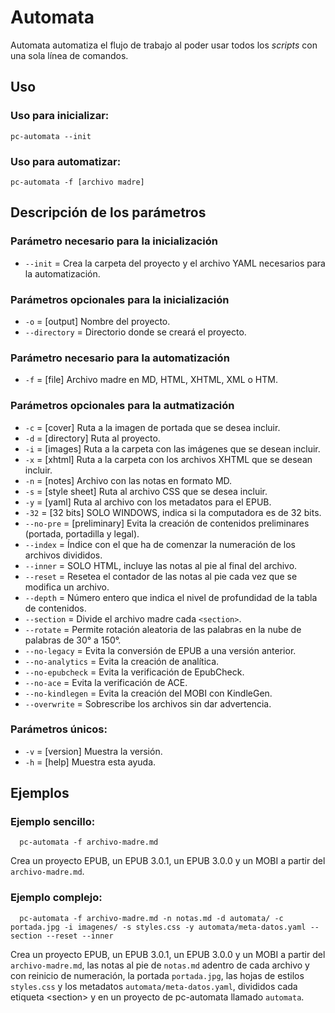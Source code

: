 # Automata

Automata automatiza el flujo de trabajo al poder usar todos los *scripts*
con una sola línea de comandos.

## Uso

### Uso para inicializar:

  ```
  pc-automata --init
  ```
  
### Uso para automatizar:

  ```
  pc-automata -f [archivo madre]
  ```
  
## Descripción de los parámetros

### Parámetro necesario para la inicialización

* `--init` = Crea la carpeta del proyecto y el archivo YAML necesarios para la automatización.

### Parámetros opcionales para la inicialización

* `-o` = [output] Nombre del proyecto.
* `--directory` = Directorio donde se creará el proyecto.
  
### Parámetro necesario para la automatización

* `-f` = [file] Archivo madre en MD, HTML, XHTML, XML o HTM.
  
### Parámetros opcionales para la autmatización

* `-c` = [cover] Ruta a la imagen de portada que se desea incluir.
* `-d` = [directory] Ruta al proyecto.
* `-i` = [images] Ruta a la carpeta con las imágenes que se desean incluir.
* `-x` = [xhtml] Ruta a la carpeta con los archivos XHTML que se desean incluir.
* `-n` = [notes] Archivo con las notas en formato MD.
* `-s` = [style sheet] Ruta al archivo CSS que se desea incluir.
* `-y` = [yaml] Ruta al archivo con los metadatos para el EPUB.
* `-32` = [32 bits] SOLO WINDOWS, indica si la computadora es de 32 bits.
* `--no-pre` = [preliminary] Evita la creación de contenidos preliminares (portada, portadilla y legal).
* `--index` = Índice con el que ha de comenzar la numeración de los archivos divididos.
* `--inner` = SOLO HTML, incluye las notas al pie al final del archivo.
* `--reset` =  Resetea el contador de las notas al pie cada vez que se modifica un archivo.
* `--depth` = Número entero que indica el nivel de profundidad de la tabla de contenidos.
* `--section` = Divide el archivo madre cada `<section>`.
* `--rotate` = Permite rotación aleatoria de las palabras en la nube de palabras de 30° a 150°.
* `--no-legacy` = Evita la conversión de EPUB a una versión anterior.
* `--no-analytics` = Evita la creación de analítica.
* `--no-epubcheck` = Evita la verificación de EpubCheck.
* `--no-ace` = Evita la verificación de ACE.
* `--no-kindlegen` = Evita la creación del MOBI con KindleGen.
* `--overwrite` = Sobrescribe los archivos sin dar advertencia.

### Parámetros únicos:

* `-v` = [version] Muestra la versión.
* `-h` = [help] Muestra esta ayuda.
  
## Ejemplos
  
### Ejemplo sencillo:

```
  pc-automata -f archivo-madre.md
```

  Crea un proyecto EPUB, un EPUB 3.0.1, un EPUB 3.0.0 y un MOBI a partir del `archivo-madre.md`.
  
### Ejemplo complejo:

```
  pc-automata -f archivo-madre.md -n notas.md -d automata/ -c portada.jpg -i imagenes/ -s styles.css -y automata/meta-datos.yaml --section --reset --inner
```
  
  Crea un proyecto EPUB, un EPUB 3.0.1, un EPUB 3.0.0 y un MOBI a partir del `archivo-madre.md`, las notas al pie de `notas.md` adentro de cada archivo y con reinicio de numeración, la portada `portada.jpg`, las hojas de estilos `styles.css` y los metadatos `automata/meta-datos.yaml`, divididos cada etiqueta \<section\> y en un proyecto de pc-automata llamado `automata`.
